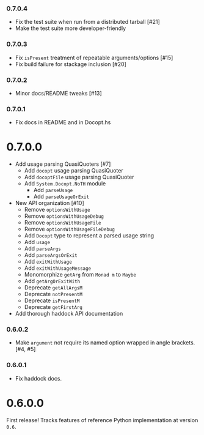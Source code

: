 ### 0.7.0.4

- Fix the test suite when run from a distributed tarball [#21]
- Make the test suite more developer-friendly

### 0.7.0.3

- Fix `isPresent` treatment of repeatable arguments/options [#15]
- Fix build failure for stackage inclusion [#20]

### 0.7.0.2

- Minor docs/README tweaks [#13]

### 0.7.0.1

- Fix docs in README and in Docopt.hs

# 0.7.0.0

- Add usage parsing QuasiQuoters [#7]
  - Add `docopt` usage parsing QuasiQuoter
  - Add `docoptFile` usage parsing QuasiQuoter
  - Add `System.Docopt.NoTH` module
    - Add `parseUsage`
    - Add `parseUsageOrExit`
- New API organization [#10]
  - Remove `optionsWithUsage`
  - Remove `optionsWithUsageDebug`
  - Remove `optionsWithUsageFile`
  - Remove `optionsWithUsageFileDebug`
  - Add `Docopt` type to represent a parsed usage string
  - Add `usage`
  - Add `parseArgs`
  - Add `parseArgsOrExit`
  - Add `exitWithUsage`
  - Add `exitWithUsageMessage`
  - Monomorphize `getArg` from `Monad m` to `Maybe`
  - Add `getArgOrExitWith`
  - Deprecate `getAllArgsM`
  - Deprecate `notPresentM`
  - Deprecate `isPresentM`
  - Deprecate `getFirstArg`
- Add thorough haddock API documentation
  
### 0.6.0.2

- Make `argument` not require its named option wrapped in angle brackets. [#4, #5]

### 0.6.0.1

- Fix haddock docs.

# 0.6.0.0

First release! Tracks features of reference Python implementation at version `0.6`.

